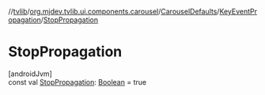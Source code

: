 //[tvlib](../../../../index.md)/[org.mjdev.tvlib.ui.components.carousel](../../index.md)/[CarouselDefaults](../index.md)/[KeyEventPropagation](index.md)/[StopPropagation](-stop-propagation.md)

# StopPropagation

[androidJvm]\
const val [StopPropagation](-stop-propagation.md): [Boolean](https://kotlinlang.org/api/latest/jvm/stdlib/kotlin/-boolean/index.html) = true
